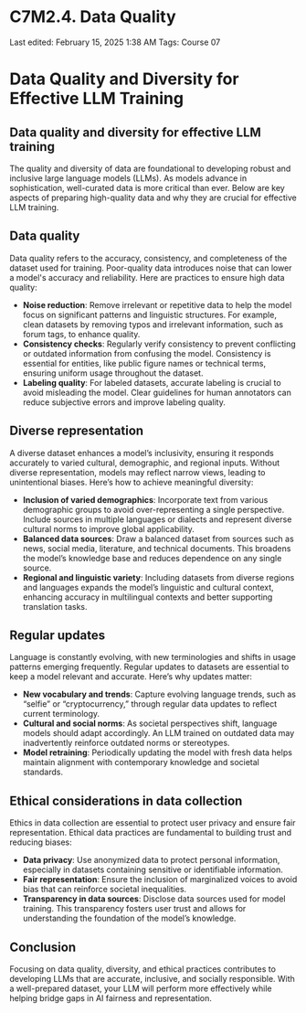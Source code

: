 # C7M2.4. Data Quality

Last edited: February 15, 2025 1:38 AM
Tags: Course 07

# Data Quality and Diversity for Effective LLM Training

## **Data quality and diversity for effective LLM training**

The quality and diversity of data are foundational to developing robust and inclusive large language models (LLMs). As models advance in sophistication, well-curated data is more critical than ever. Below are key aspects of preparing high-quality data and why they are crucial for effective LLM training.

## **Data quality**

Data quality refers to the accuracy, consistency, and completeness of the dataset used for training. Poor-quality data introduces noise that can lower a model's accuracy and reliability. Here are practices to ensure high data quality:

- **Noise reduction**: Remove irrelevant or repetitive data to help the model focus on significant patterns and linguistic structures. For example, clean datasets by removing typos and irrelevant information, such as forum tags, to enhance quality.
- **Consistency checks**: Regularly verify consistency to prevent conflicting or outdated information from confusing the model. Consistency is essential for entities, like public figure names or technical terms, ensuring uniform usage throughout the dataset.
- **Labeling quality**: For labeled datasets, accurate labeling is crucial to avoid misleading the model. Clear guidelines for human annotators can reduce subjective errors and improve labeling quality.

## **Diverse representation**

A diverse dataset enhances a model’s inclusivity, ensuring it responds accurately to varied cultural, demographic, and regional inputs. Without diverse representation, models may reflect narrow views, leading to unintentional biases. Here’s how to achieve meaningful diversity:

- **Inclusion of varied demographics**: Incorporate text from various demographic groups to avoid over-representing a single perspective. Include sources in multiple languages or dialects and represent diverse cultural norms to improve global applicability.
- **Balanced data sources**: Draw a balanced dataset from sources such as news, social media, literature, and technical documents. This broadens the model’s knowledge base and reduces dependence on any single source.
- **Regional and linguistic variety**: Including datasets from diverse regions and languages expands the model’s linguistic and cultural context, enhancing accuracy in multilingual contexts and better supporting translation tasks.

## **Regular updates**

Language is constantly evolving, with new terminologies and shifts in usage patterns emerging frequently. Regular updates to datasets are essential to keep a model relevant and accurate. Here’s why updates matter:

- **New vocabulary and trends**: Capture evolving language trends, such as “selfie” or “cryptocurrency,” through regular data updates to reflect current terminology.
- **Cultural and social norms**: As societal perspectives shift, language models should adapt accordingly. An LLM trained on outdated data may inadvertently reinforce outdated norms or stereotypes.
- **Model retraining**: Periodically updating the model with fresh data helps maintain alignment with contemporary knowledge and societal standards.

## **Ethical considerations in data collection**

Ethics in data collection are essential to protect user privacy and ensure fair representation. Ethical data practices are fundamental to building trust and reducing biases:

- **Data privacy**: Use anonymized data to protect personal information, especially in datasets containing sensitive or identifiable information.
- **Fair representation**: Ensure the inclusion of marginalized voices to avoid bias that can reinforce societal inequalities.
- **Transparency in data sources**: Disclose data sources used for model training. This transparency fosters user trust and allows for understanding the foundation of the model’s knowledge.

## **Conclusion**

Focusing on data quality, diversity, and ethical practices contributes to developing LLMs that are accurate, inclusive, and socially responsible. With a well-prepared dataset, your LLM will perform more effectively while helping bridge gaps in AI fairness and representation.